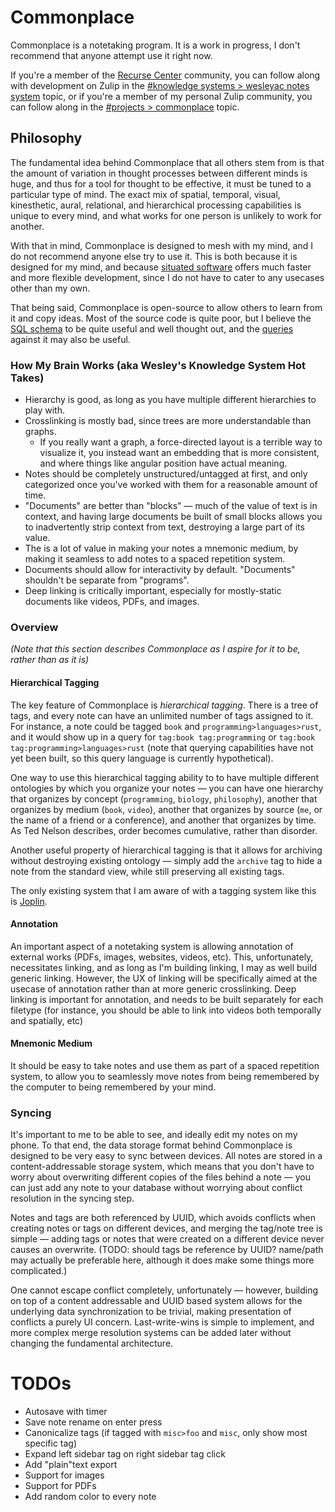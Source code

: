 # Commonplace

Commonplace is a notetaking program. It is a work in progress, I don't recommend that anyone attempt use it right now.

If you're a member of the [Recurse Center](https://www.recurse.com/scout/click?t=288aaf8d6ddfba372520ec10690a1e1b) community, you can follow along with development on Zulip in the [#knowledge systems > wesleyac notes system](https://recurse.zulipchat.com/#narrow/stream/260383-knowledge-systems/topic/wesleyac.20notes.20system) topic, or if you're a member of my personal Zulip community, you can follow along in the [#projects > commonplace](https://wesleyac.zulipchat.com/#narrow/stream/282766-projects/topic/commonplace) topic.

## Philosophy

The fundamental idea behind Commonplace that all others stem from is that the amount of variation in thought processes between different minds is huge, and thus for a tool for thought to be effective, it must be tuned to a particular type of mind. The exact mix of spatial, temporal, visual, kinesthetic, aural, relational, and hierarchical processing capabilities is unique to every mind, and what works for one person is unlikely to work for another.

With that in mind, Commonplace is designed to mesh with my mind, and I do not recommend anyone else try to use it. This is both because it is designed for my mind, and because [situated software](https://web.archive.org/web/20180429085210/http://shirky.com/writings/herecomeseverybody/situated_software.html) offers much faster and more flexible development, since I do not have to cater to any usecases other than my own.

That being said, Commonplace is open-source to allow others to learn from it and copy ideas. Most of the source code is quite poor, but I believe the [SQL schema](/libcommonplace/src/setup.sql) to be quite useful and well thought out, and the [queries](/libcommonplace/src/lib.rs) against it may also be useful.

### How My Brain Works (aka Wesley's Knowledge System Hot Takes)

* Hierarchy is good, as long as you have multiple different hierarchies to play with.
* Crosslinking is mostly bad, since trees are more understandable than graphs.
  * If you really want a graph, a force-directed layout is a terrible way to visualize it, you instead want an embedding that is more consistent, and where things like angular position have actual meaning.
* Notes should be completely unstructured/untagged at first, and only categorized once you've worked with them for a reasonable amount of time.
* "Documents" are better than "blocks" — much of the value of text is in context, and having large documents be built of small blocks allows you to inadvertently strip context from text, destroying a large part of its value.
* The is a lot of value in making your notes a mnemonic medium, by making it seamless to add notes to a spaced repetition system.
* Documents should allow for interactivity by default. "Documents" shouldn't be separate from "programs".
* Deep linking is critically important, especially for mostly-static documents like videos, PDFs, and images.

### Overview

*(Note that this section describes Commonplace as I aspire for it to be, rather than as it is)*

#### Hierarchical Tagging

The key feature of Commonplace is *hierarchical tagging*. There is a tree of tags, and every note can have an unlimited number of tags assigned to it. For instance, a note could be tagged `book` and `programming>languages>rust`, and it would show up in a query for `tag:book tag:programming` or `tag:book tag:programming>languages>rust` (note that querying capabilities have not yet been built, so this query language is currently hypothetical).

One way to use this hierarchical tagging ability to to have multiple different ontologies by which you organize your notes — you can have one hierarchy that organizes by concept (`programming`, `biology`, `philosophy`), another that organizes by medium (`book`, `video`), another that organizes by source (`me`, or the name of a friend or a conference), and another that organizes by time. As Ted Nelson describes, order becomes cumulative, rather than disorder.

Another useful property of hierarchical tagging is that it allows for archiving without destroying existing ontology — simply add the `archive` tag to hide a note from the standard view, while still preserving all existing tags.

The only existing system that I am aware of with a tagging system like this is [Joplin](https://joplinapp.org/).

#### Annotation

An important aspect of a notetaking system is allowing annotation of external works (PDFs, images, websites, videos, etc). This, unfortunately, necessitates linking, and as long as I'm building linking, I may as well build generic linking. However, the UX of linking will be specifically aimed at the usecase of annotation rather than at more generic crosslinking. Deep linking is important for annotation, and needs to be built separately for each filetype (for instance, you should be able to link into videos both temporally and spatially, etc)

#### Mnemonic Medium

It should be easy to take notes and use them as part of a spaced repetition system, to allow you to seamlessly move notes from being remembered by the computer to being remembered by your mind.

### Syncing

It's important to me to be able to see, and ideally edit my notes on my phone. To that end, the data storage format behind Commonplace is designed to be very easy to sync between devices. All notes are stored in a content-addressable storage system, which means that you don't have to worry about overwriting different copies of the files behind a note — you can just add any note to your database without worrying about conflict resolution in the syncing step.

Notes and tags are both referenced by UUID, which avoids conflicts when creating notes or tags on different devices, and merging the tag/note tree is simple — adding tags or notes that were created on a different device never causes an overwrite. (TODO: should tags be reference by UUID? name/path may actually be preferable here, although it does make some things more complicated.)

One cannot escape conflict completely, unfortunately — however, building on top of a content addressable and UUID based system allows for the underlying data synchronization to be trivial, making presentation of conflicts a purely UI concern. Last-write-wins is simple to implement, and more complex merge resolution systems can be added later without changing the fundamental architecture.

# TODOs

* Autosave with timer
* Save note rename on enter press
* Canonicalize tags (if tagged with `misc>foo` and `misc`, only show most specific tag)
* Expand left sidebar tag on right sidebar tag click
* Add "plain"text export
* Support for images
* Support for PDFs
* Add random color to every note
